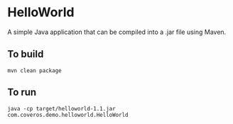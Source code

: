 HelloWorld
==========

A simple Java application that can be compiled into a .jar file using Maven.

To build
--------
    mvn clean package


To run
------
    java -cp target/helloworld-1.1.jar com.coveros.demo.helloworld.HelloWorld
